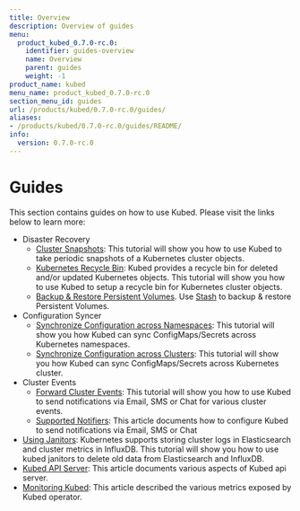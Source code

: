 ```yaml
---
title: Overview
description: Overview of guides
menu:
  product_kubed_0.7.0-rc.0:
    identifier: guides-overview
    name: Overview
    parent: guides
    weight: -1
product_name: kubed
menu_name: product_kubed_0.7.0-rc.0
section_menu_id: guides
url: /products/kubed/0.7.0-rc.0/guides/
aliases:
- /products/kubed/0.7.0-rc.0/guides/README/
info:
  version: 0.7.0-rc.0
---
```


# Guides

This section contains guides on how to use Kubed. Please visit the links below to learn more:

- Disaster Recovery
  - [Cluster Snapshots](/products/kubed/0.7.0-rc.0/guides/disaster-recovery/cluster-snapshot): This tutorial will show you how to use Kubed to take periodic snapshots of a Kubernetes cluster objects.
  - [Kubernetes Recycle Bin](/products/kubed/0.7.0-rc.0/guides/disaster-recovery/recycle-bin): Kubed provides a recycle bin for deleted and/or updated Kubernetes objects. This tutorial will show you how to use Kubed to setup a recycle bin for Kubernetes cluster objects.
  - [Backup & Restore Persistent Volumes](/products/kubed/0.7.0-rc.0/guides/disaster-recovery/stash). Use [Stash](https://appscode.com/products/stash) to backup & restore Persistent Volumes.
- Configuration Syncer
  - [Synchronize Configuration across Namespaces](/products/kubed/0.7.0-rc.0/guides/config-syncer/intra-cluster): This tutorial will show you how Kubed can sync ConfigMaps/Secrets across Kubernetes namespaces.
  - [Synchronize Configuration across Clusters](/products/kubed/0.7.0-rc.0/guides/config-syncer/inter-cluster): This tutorial will show you how Kubed can sync ConfigMaps/Secrets across Kubernetes cluster.
- Cluster Events
  - [Forward Cluster Events](/products/kubed/0.7.0-rc.0/guides/cluster-events/event-forwarder): This tutorial will show you how to use Kubed to send notifications via Email, SMS or Chat for various cluster events.
  - [Supported Notifiers](/products/kubed/0.7.0-rc.0/guides/cluster-events/notifiers): This article documents how to configure Kubed to send notifications via Email, SMS or Chat
- [Using Janitors](/products/kubed/0.7.0-rc.0/guides/janitors): Kubernetes supports storing cluster logs in Elasticsearch and cluster metrics in InfluxDB. This tutorial will show you how to use kubed janitors to delete old data from Elasticsearch and InfluxDB.
- [Kubed API Server](/products/kubed/0.7.0-rc.0/guides/apiserver): This article documents various aspects of Kubed api server.
- [Monitoring Kubed](/products/kubed/0.7.0-rc.0/guides/monitoring): This article described the various metrics exposed by Kubed operator.
